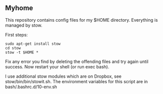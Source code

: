 ## Myhome

This repository contains config files for my $HOME directory.
Everything is managed by stow.

First steps:

    sudo apt-get install stow
    cd stow
    stow -t $HOME *

Fix any error you find by deleting the offending files and try again until success.
Now restart your shell (or run exec bash).

I use additional stow modules which are on Dropbox, see stow/bin/bin/stowit.sh.
The environment variables for this script are in bash/.bashrc.d/10-env.sh
